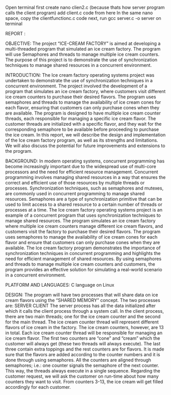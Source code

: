Open terminal
first create nano clien2.c (because thats how server program calls the client program)
add client.c code from here
In the same nano space, copy the clientfunctionc.c code 
next, run gcc server.c -o server on terminal

 REPORT :
 
 OBJECTIVE:
The project “ICE-CREAM FACTORY” is aimed at developing a multi-threaded program that simulated an ice cream factory. The program will use Semaphores and threads to manage multiple ice cream counters. The purpose of this project is to demonstrate the use of synchronization techniques to manage shared resources in a concurrent environment.

INTRODUCTION:
The Ice cream factory operating systems project was undertaken to demonstrate the use of synchronization techniques in a concurrent environment. The project involved the development of a program that simulates an ice cream factory, where customers visit different ice cream counters to purchase their desired flavors. The program uses semaphores and threads to manage the availability of ice cream cones for each flavor, ensuring that customers can only purchase cones when they are available.
The program is designed to have multiple ice cream counter threads, each responsible for managing a specific ice cream flavor. The customer threads are initialized with a specific flavor, and they wait for the corresponding semaphore to be available before proceeding to purchase the ice cream. 
In this report, we will describe the design and implementation of the Ice cream factory program, as well as its strengths and limitations. We will also discuss the potential for future improvements and extensions to the program.

BACKGROUND:
In modern operating systems, concurrent programming has become increasingly important due to the widespread use of multi-core processors and the need for efficient resource management. Concurrent programming involves managing shared resources in a way that ensures the correct and efficient use of those resources by multiple threads or processes.
Synchronization techniques, such as semaphores and mutexes, are commonly used in concurrent programming to manage shared resources. Semaphores are a type of synchronization primitive that can be used to limit access to a shared resource to a certain number of threads or processes at a time.
The Ice cream factory operating systems project is an example of a concurrent program that uses synchronization techniques to manage shared resources. The program simulates an ice cream factory where multiple ice cream counters manage different ice cream flavors, and customers visit the factory to purchase their desired flavors. The program uses semaphores to manage the availability of ice cream cones for each flavor and ensure that customers can only purchase cones when they are available.
The Ice cream factory program demonstrates the importance of synchronization techniques in concurrent programming and highlights the need for efficient management of shared resources. By using semaphores and threads to manage multiple ice cream counters and customers, the program provides an effective solution for simulating a real-world scenario in a concurrent environment.

PLATFORM AND LANGUAGES:
C language on Linux

DESIGN:
The program will have two processes that will share data on ice cream flavors using the “SHARED MEMORY” concept. The two processes are:
SERVER
CLIENT 
The server process has all the data initialized after which it calls the client process through a system call. 
In the client process, there are two main threads; one for the ice cream counter and the second for the main thread. The ice cream counter thread will represent different flavors of ice cream in the factory. The ice cream counters, however, are 13 in total. 
Each ice cream counter thread will be responsible for managing an ice cream flavor. The first two counters are “cone” and “cream” which the customer will always get (these two threads will always execute). The last three contain extra toppings and the rest counters are for flavors. 
It is made sure that the flavors are added according to the counter numbers and it is done through using semaphores. All the counters are aligned through semaphores; i.e.: one counter signals the semaphore of the next counter. This way, the threads always execute in a single sequence. 
Regarding the customer request, we will ask the customer on run-time about how many counters they want to visit. From counters 3-13, the ice cream will get filled accordingly for each customer. 
